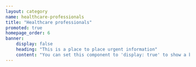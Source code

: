 ```yaml
---
layout: category
name: healthcare-professionals
title: "Healthcare professionals"
promoted: true
homepage_order: 6
banner:
    display: false
    heading: "This is a place to place urgent information"
    content: "You can set this component to 'display: true' to show a banner at the top of the page."
---
```

